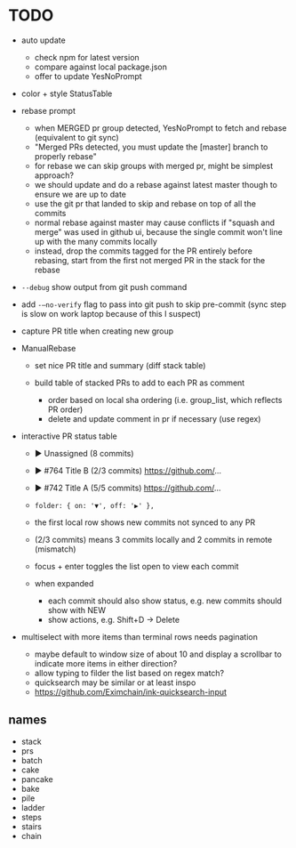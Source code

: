 # TODO

- auto update
  - check npm for latest version
  - compare against local package.json
  - offer to update YesNoPrompt


- color + style StatusTable


- rebase prompt
  - when MERGED pr group detected, YesNoPrompt to fetch and rebase (equivalent to git sync)
  - "Merged PRs detected, you must update the [master] branch to properly rebase"
  - for rebase we can skip groups with merged pr, might be simplest approach?
  - we should update and do a rebase against latest master though to ensure we are up to date
  - use the git pr that landed to skip and rebase on top of all the commits
  - normal rebase against master may cause conflicts if "squash and merge" was used in github ui, because the single commit won't line up with the many commits locally
  - instead, drop the commits tagged for the PR entirely before rebasing, start from the first not merged PR in the stack for the rebase


- `--debug` show output from git push command

- add `-—no-verify` flag to pass into git push to skip pre-commit (sync step is slow on work laptop because of this I suspect)

- capture PR title when creating new group

- ManualRebase
  - set nice PR title and summary (diff stack table)

  - build table of stacked PRs to add to each PR as comment
    - order based on local sha ordering (i.e. group_list, which reflects PR order)
    - delete and update comment in pr if necessary (use regex)


- interactive PR status table
  - ▶ Unassigned (8 commits)
  - ▶ #764 Title B (2/3 commits)  https://github.com/...
  - ▶ #742 Title A (5/5 commits)  https://github.com/...

  - `folder: { on: '▼', off: '▶' },`
  - the first local row shows new commits not synced to any PR
  - (2/3 commits) means 3 commits locally and 2 commits in remote (mismatch)
  - focus + enter toggles the list open to view each commit
  - when expanded
    - each commit should also show status, e.g. new commits should show with NEW
    - show actions, e.g. Shift+D -> Delete


- multiselect with more items than terminal rows needs pagination
  - maybe default to window size of about 10 and display a scrollbar to indicate more items in either direction?
  - allow typing to filder the list based on regex match?
  - quicksearch may be similar or at least inspo
  - https://github.com/Eximchain/ink-quicksearch-input

## names

- stack
- prs
- batch
- cake
- pancake
- bake
- pile
- ladder
- steps
- stairs
- chain
